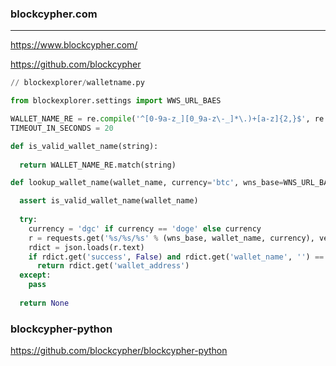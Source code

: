 ### blockcypher.com
---
https://www.blockcypher.com/

https://github.com/blockcypher

```py
// blockexplorer/walletname.py

from blockexplorer.settings import WWS_URL_BAES

WALLET_NAME_RE = re.compile('^[0-9a-z_][0_9a-z\-_]*\.)+[a-z]{2,}$', re.IGNORECAE)
TIMEOUT_IN_SECONDS = 20

def is_valid_wallet_name(string):
  
  return WALLET_NAME_RE.match(string)

def lookup_wallet_name(wallet_name, currency='btc', wns_base=WNS_URL_BASE):

  assert is_valid_wallet_name(wallet_name)
  
  try:
    currency = 'dgc' if currency == 'doge' else currency
    r = requests.get('%s/%s/%s' % (wns_base, wallet_name, currency), verify=True, timeout=TIMEOUT_IN_SECONDS)
    rdict = json.loads(r.text)
    if rdict.get('success', False) and rdict.get('wallet_name', '') == wallet_name and rdict.get('currency','') currency:
      return rdict.get('wallet_address')
  except:
    pass
    
  return None
```
### blockcypher-python
https://github.com/blockcypher/blockcypher-python

```
```

```
```

```
```

